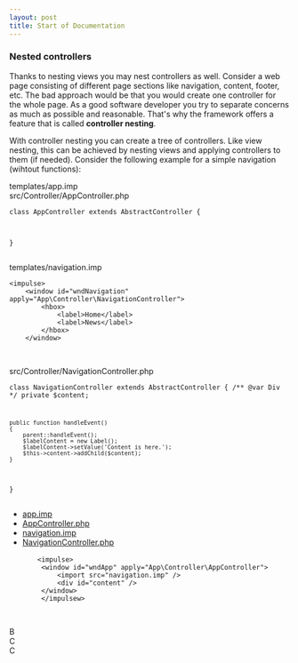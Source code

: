 ```yaml
---
layout: post
title: Start of Documentation
---
```


<a name="nesting"></a>

### Nested controllers
Thanks to nesting views you may nest controllers as well. Consider a web page consisting of different page sections like navigation, content, footer, etc. The bad approach would be that you would create one controller for the whole page. As a good software developer you try to separate concerns as much as possible and reasonable. That's why the framework offers a feature that is called <b>controller nesting</b>.

With controller nesting you can create a tree of controllers. Like view nesting, this can be achieved by nesting views and applying controllers to them (if needed). Consider the following example for a simple navigation (wihtout functions):

<div class="alert alert-dark" role="alert">
  templates/app.imp
</div>


<div class="alert alert-dark" role="alert">
  src/Controller/AppController.php
</div>
<pre class="line-numbers language-php">
<code class="language-php"><?php
namespace App\Controller;
use Impulse\Bundles\ImpulseBundle\Controller\AbstractController;

class AppController extends AbstractController
{
    
}</code>
</pre>

<div class="alert alert-dark" role="alert">
  templates/navigation.imp
</div>
<pre class="line-numbers language-markup">
<code class="language-markup">&lt;impulse&gt;
    &lt;window id="wndNavigation" apply="App\Controller\NavigationController"&gt;
        &lt;hbox&gt;
            &lt;label&gt;Home&lt;/label&gt;
            &lt;label&gt;News&lt;/label&gt;
        &lt;/hbox&gt;
    &lt;/window&gt;
</impulse>
</code>
</pre>

<div class="alert alert-dark" role="alert">
  src/Controller/NavigationController.php
</div>
<pre class="line-numbers language-php">
<code class="language-php"><?php
namespace App\Controller;
use Impulse\ImpulseBundle\UI\Components\Div;
use Impulse\Bundles\ImpulseBundle\Controller\AbstractController;

class NavigationController extends AbstractController
{
    /** @var Div */
    private $content;   
    
    public function handleEvent()
    {
        parent::handleEvent();
        $labelContent = new Label();
        $labelContent->setValue('Content is here.');
        $this->content->addChild($content);
    }
}</code>
</pre>

<ul class="nav nav-tabs" id="myTab" role="tablist">
  <li class="nav-item">
    <a class="nav-link active" id="home-tab" data-toggle="tab" href="#home" role="tab" aria-controls="home" aria-selected="true">app.imp</a>
  </li>
  <li class="nav-item">
    <a class="nav-link" id="profile-tab" data-toggle="tab" href="#profile" role="tab" aria-controls="profile" aria-selected="false">AppController.php</a>
  </li>
  <li class="nav-item">
    <a class="nav-link" id="contact-tab" data-toggle="tab" href="#contact" role="tab" aria-controls="contact" aria-selected="false">navigation.imp</a>
  </li>
    <li class="nav-item">
    <a class="nav-link" id="navController-tab" data-toggle="tab" href="#nacController" role="tab" aria-controls="navController" aria-selected="false">NavigationController.php</a>
  </li>
</ul>
<div class="tab-content" id="myTabContent">
  <div class="tab-pane fade" id="home" role="tabpanel" aria-labelledby="home-tab">
    <pre class="line-numbers language-markup">
      <code class="language-markup">&lt;impulse&gt;
        &lt;window id="wndApp" apply="App\Controller\AppController"&gt;
            &lt;import src="navigation.imp" /&gt;
            &lt;div id="content" /&gt;
        &lt;/window&gt;
        &lt;/impulsew&gt;
      </code>
    </pre>
  </div>
  <div class="tab-pane fade" id="profile" role="tabpanel" aria-labelledby="profile-tab">B</div>
  <div class="tab-pane fade" id="contact" role="tabpanel" aria-labelledby="contact-tab">C</div>
  <div class="tab-pane fade" id="navController" role="tabpanel" aria-labelledby="navController-tab">C</div>
</div>
